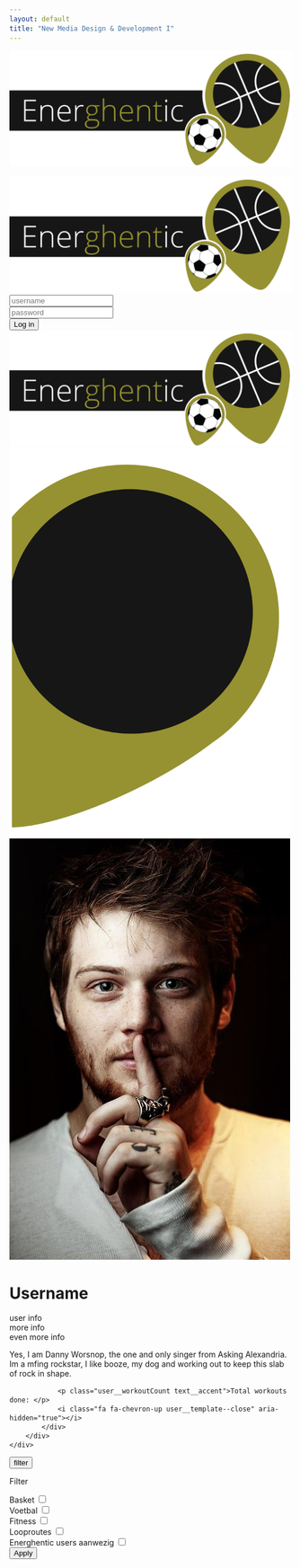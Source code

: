 ```yaml
---
layout: default
title: "New Media Design & Development I"
---
```

<div id="container__maps">
</div>
<!--  LOGO HEADER CONTAINER -->
<div class="container header__block offCanvas__top">
    <div class="row">
        <div class="column-12">
            <img src="assets/logo_energhentic.svg" class="logo__main" alt="logo Energhentic">
            <p class="align__middle"><i class="fa fa-chevron-down user__template--close" aria-hidden="true"></i></p>
        </div>
    </div>
</div>


<!--  LOGIN CONTAINER -->
<div class="container login__block offCanvas__top--open">
    <div class="row">
        <div class="column-12">
            <img src="assets/logo_energhentic.svg" class="logo__main" alt="logo Energhentic">
        </div>
        <div class="column-12 ">
            <form id="frm-login">
            <div class="login__inputGroup">
                <input class="login__input input__base" type="text" id="txtUserName" name="txtUserName" placeholder="username">
            </div>
            <div class="login__inputGroup">
                <input class="login__input input__base" type="password" id="txtPassWord" name="txtPassWord"  placeholder="password">
            </div>
            <button class="login__submitButton button__base input__base" type="submit">
                Log in
            </button>
            </form>
        </div>
    </div>
</div>
<!--  USER CONTAINER -->
<div class="container user__template offCanvas__top">
    <div class="row">
        <div class="column-12">
            <img src="assets/logo_energhentic.svg" class="logo__main" alt="logo Energhentic">
        </div>
    </div>
    <div class="row">
        <div class="column-12">
            <div class="user__img-clipArt">
                <img src="assets/user_img_setting.svg" alt="user image setting" class="user__imgSetting">
                <div class="user__img-container">
                    <img src="assets/user_placeholder_danny.jpg" alt="user image" class="user__imgPlaceholder">
                </div>
            </div>
            <div class="user__data">
                <h1 class="user__username">Username</h1>
                <p class="user__info">user info <br>more info<br> even more info</p>
                <p class="user__description">Yes, I am Danny Worsnop, the one and only singer from Asking Alexandria. Im a mfing rockstar, I like booze, my dog and working out to keep this slab of rock in shape.</p>

                <p class="user__workoutCount text__accent">Total workouts done: </p>
                <i class="fa fa-chevron-up user__template--close" aria-hidden="true"></i>
            </div>
        </div>
    </div>
</div>


<!-- filter container -->
<div class="container filter__block offCanvas__bottom--hidden">
    <div class="row">
        <div class="column-12 ">
            <button type="submit" class="input__base button__base filter__openButton">filter</button>
            <form id="frm-filter">
                <p class="text__accent submenu__title">Filter</p>
                <div class="inputGroup">
                    <label for="filter__basket">Basket</label>
                    <input class="" id="filter__basket" type="checkbox" name="filter__basket">
                </div>
                <div class="inputGroup">
                    <label for="filter__voetbal">Voetbal</label>
                    <input class="" id="filter__voetbal" type="checkbox" name="filter__voetbal">
                </div>
                <div class="inputGroup">
                    <label for="filter__fitness">Fitness</label>
                    <input class="" id="filter__fitness" type="checkbox" name="filter__fitness">
                </div>
                <div class="inputGroup">
                    <label for="filter__loop">Looproutes</label>
                    <input class="" id="filter__loop" type="checkbox" name="filter__loop">
                </div>
                <div class="inputGroup">
                    <label for="filter__users">Energhentic users aanwezig</label>
                    <input class="" id="filter__users" type="checkbox" name="filter__users">
                </div>
                <button type="submit" class="input__base button__base filter__submitButton">Apply</button>
            </form>
        </div>
    </div>
</div>